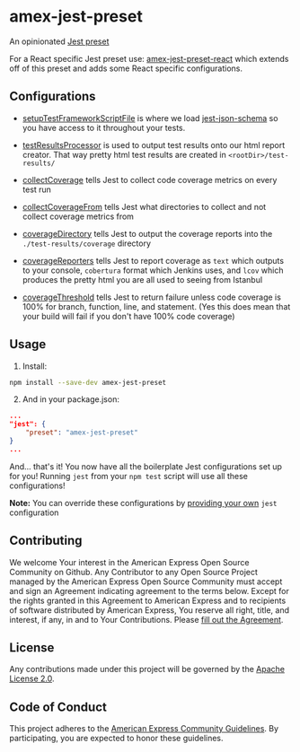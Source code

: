 amex-jest-preset
====================

An opinionated [Jest preset](http://facebook.github.io/jest/docs/configuration.html#preset-string)

For a React specific Jest preset use: [amex-jest-preset-react](https://github.com/americanexpress/amex-jest-preset-react) which extends off of this preset and adds some React specific configurations.

## Configurations
- [setupTestFrameworkScriptFile](http://facebook.github.io/jest/docs/configuration.html#setuptestframeworkscriptfile-string) is where we load [jest-json-schema](https://github.com/americanexpress/jest-json-schema) so you have access to it throughout your tests.

- [testResultsProcessor](http://facebook.github.io/jest/docs/en/configuration.html#testresultsprocessor-string) is used to output test results onto our html report creator. That way pretty html test results are created in `<rootDir>/test-results/`

- [collectCoverage](http://facebook.github.io/jest/docs/configuration.html#collectcoverage-boolean) tells Jest to collect code coverage metrics on every test run

- [collectCoverageFrom](http://facebook.github.io/jest/docs/configuration.html#collectcoveragefrom-array) tells Jest what directories to collect and not collect coverage metrics from

- [coverageDirectory](http://facebook.github.io/jest/docs/configuration.html#coveragedirectory-string) tells Jest to output the coverage reports into the `./test-results/coverage` directory

- [coverageReporters](http://facebook.github.io/jest/docs/configuration.html#coveragereporters-array-string) tells Jest to report coverage as `text` which outputs to your console, `cobertura` format which Jenkins uses, and `lcov` which produces the pretty html you are all used to seeing from Istanbul

- [coverageThreshold](http://facebook.github.io/jest/docs/configuration.html#coveragethreshold-object) tells Jest to return failure unless code coverage is 100% for branch, function, line, and statement. (Yes this does mean that your build will fail if you don't have 100% code coverage)

## Usage

1. Install:
```bash
npm install --save-dev amex-jest-preset
```

2. And in your package.json:
```json
...
"jest": {
    "preset": "amex-jest-preset"
}
...
```
And... that's it! You now have all the boilerplate Jest configurations set up for you! Running `jest` from your `npm test` script will use all these configurations!

**Note:** You can override these configurations by [providing your own](http://facebook.github.io/jest/docs/configuration.html) `jest` configuration

## Contributing
We welcome Your interest in the American Express Open Source Community on Github.
Any Contributor to any Open Source Project managed by the American Express Open
Source Community must accept and sign an Agreement indicating agreement to the
terms below. Except for the rights granted in this Agreement to American Express
and to recipients of software distributed by American Express, You reserve all
right, title, and interest, if any, in and to Your Contributions. Please [fill
out the Agreement](http://goo.gl/forms/mIHWH1Dcuy).


## License
Any contributions made under this project will be governed by the [Apache License
2.0](https://github.com/americanexpress/amex-jest-preset/blob/master/LICENSE.txt).

## Code of Conduct
This project adheres to the [American Express Community Guidelines](https://github.com/americanexpress/amex-jest-preset/wiki/Code-of-Conduct).
By participating, you are expected to honor these guidelines.
